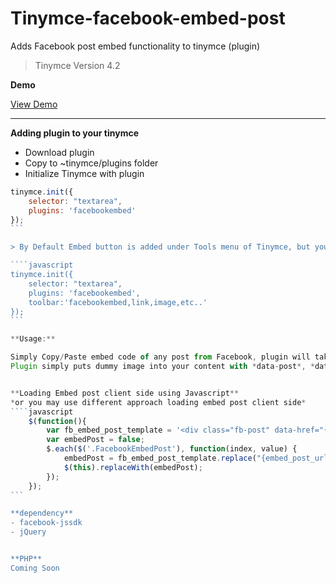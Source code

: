 # Tinymce-facebook-embed-post

Adds Facebook post embed functionality to tinymce (plugin)

> Tinymce Version 4.2

**Demo**

[View Demo][1]

[1]: http://otsilosani.com/tinymcefbembed/
___

**Adding plugin to your tinymce**

 - Download plugin
 - Copy to ~tinymce/plugins folder
 - Initialize Tinymce with plugin

````javascript
tinymce.init({
	selector: "textarea",
	plugins: 'facebookembed'
});
```

> By Default Embed button is added under Tools menu of Tinymce, but you may add Facebook embed button directly to toolbar

````javascript
tinymce.init({
	selector: "textarea",
	plugins: 'facebookembed',
	toolbar:'facebookembed,link,image,etc..'
});
```

**Usage:**

Simply Copy/Paste embed code of any post from Facebook, plugin will take care about grabbing needed data from it. 
Plugin simply puts dummy image into your content with *data-post*, *data-width* attributes containing information about Facebok post. 


**Loading Embed post client side using Javascript**
*or you may use different approach loading embed post client side*
````javascript
	$(function(){
		var fb_embed_post_template = '<div class="fb-post" data-href="{embed_post_url}" data-width="{embed_post_width}"></div>';
		var embedPost = false;
		$.each($('.FacebookEmbedPost'), function(index, value) {
			embedPost = fb_embed_post_template.replace("{embed_post_url}", $(value).data('post')).replace("{embed_post_url}", $(value).data('width'));
			$(this).replaceWith(embedPost);
		});
	});
```

**dependency**
- facebook-jssdk
- jQuery


**PHP**
Coming Soon
